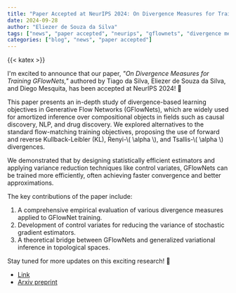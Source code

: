```yaml
---
title: "Paper Accepted at NeurIPS 2024: On Divergence Measures for Training GFlowNets"
date: 2024-09-28
author: "Eliezer de Souza da Silva"
tags: ["news", "paper accepted", "neurips", "gflownets", "divergence measures"]
categories: ["blog", "news", "paper accepted"]
---
```

{{< katex >}}

I'm excited to announce that our paper, *"On Divergence Measures for Training GFlowNets,"* authored by Tiago da Silva, Eliezer de Souza da Silva, and Diego Mesquita, has been accepted at NeurIPS 2024! 🎉

This paper presents an in-depth study of divergence-based learning objectives in Generative Flow Networks (GFlowNets), which are widely used for amortized inference over compositional objects in fields such as causal discovery, NLP, and drug discovery. We explored alternatives to the standard flow-matching training objectives, proposing the use of forward and reverse Kullback-Leibler (KL), Renyi-\\( \alpha \\), and Tsallis-\\( \alpha \\) divergences.

We demonstrated that by designing statistically efficient estimators and applying variance reduction techniques like control variates, GFlowNets can be trained more efficiently, often achieving faster convergence and better approximations.

The key contributions of the paper include:
1. A comprehensive empirical evaluation of various divergence measures applied to GFlowNet training.
2. Development of control variates for reducing the variance of stochastic gradient estimators.
3. A theoretical bridge between GFlowNets and generalized variational inference in topological spaces.

Stay tuned for more updates on this exciting research! 🚀 
- [Link](https://openreview.net/forum?id=N5H4z0Pzvn)
- [Arxiv preprint](https://www.arxiv.org/abs/2410.09355)
